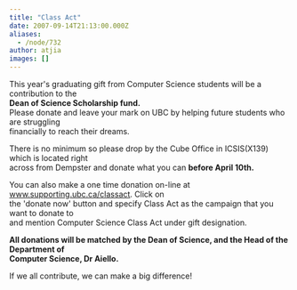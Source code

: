 ```yaml
---
title: "Class Act"
date: 2007-09-14T21:13:00.000Z
aliases:
  - /node/732
author: atjia
images: []
---
```


<div class="field field-name-body field-type-text-with-summary field-label-hidden"><div class="field-items"><div class="field-item even"><p>This year&apos;s graduating gift from Computer Science students will be a contribution  to the<br>
<b>Dean of Science Scholarship fund.</b><br>
Please donate and leave your mark on UBC by helping future students who are struggling<br>
financially to reach their dreams.</p>
<p>There is no minimum so please drop by the Cube Office in ICSIS(X139) which is located right<br>
across from Dempster and donate what you can <b>before April 10th.</b></p>
<p>You can also make a one time donation on-line at <a href="http://www.supporting.ubc.ca/classact" target="_blank">www.supporting.ubc.ca/classact</a>. Click on<br>
the &apos;donate now&apos; button and specify Class Act as the campaign that you want to donate to<br>
and mention Computer Science Class Act under gift designation.</p>
<p><b>All donations will be matched by the Dean of Science, and the Head of the Department of<br>
Computer Science, Dr Aiello.</b></p>
<p>If we all contribute, we can make a big difference!</p>
</div></div></div>    <footer>
          </footer>

